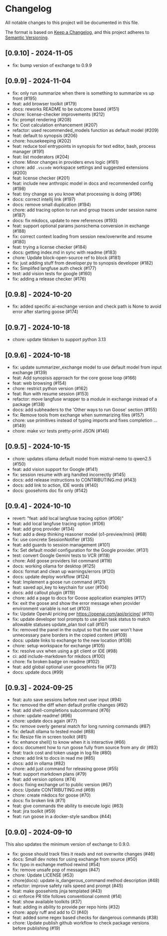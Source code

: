 # Changelog

All notable changes to this project will be documented in this file.

The format is based on [Keep a Changelog](https://keepachangelog.com/en/1.1.0/),
and this project adheres to [Semantic Versioning](https://semver.org/spec/v2.0.0.html).

## [0.9.10] - 2024-11-05
- fix: bump version of exchange to 0.9.9

## [0.9.9] - 2024-11-04
- fix: only run summarize when there is something to summarize vs up front (#195)
- feat: add browser toolkit (#179)
- docs: reworks README to be outcome based (#151)
- chore: license-checker improvements (#212)
- fix: prompt rendering (#208)
- fix: Cost calculation enhancement (#207)
- refactor: used recommended_models function  as default model (#209)
- feat: default to synopsis (#206)
- chore: housekeeping (#202)
- feat: reduce tool entrypoints in synopsis for text editor, bash, process manager (#191)
- feat: list moderators (#204)
- chore: Minor changes in providers envs logic (#161)
- chore: add `.vscode` workspace settings and suggested extensions (#200)
- feat: license checker (#201)
- feat: include new anthropic model in docs and recommended config (#198)
- feat: tiny change so you know what processing is doing (#196)
- docs: correct intellij link (#197)
- docs: remove small duplication (#194)
- chore: add tracing option to run and group traces under session name (#187)
- docs: fix mkdocs, update to new references (#193)
- feat: support optional params jsonschema conversion in exchange (#188)
- fix: correct context loading from session new/overwrite and resume (#180)
- feat: trying a license checker (#184)
- docs: getting index.md in sync with readme (#183)
- chore: Update block-open-source ref to block (#181)
- fix: just adding stuff from developer.py to synopsis developer (#182)
- fix: Simplifed langfuse auth check (#177)
- test: add vision tests for google (#160)
- fix: adding a release checker (#176)

## [0.9.8] - 2024-10-20
- fix: added specific ai-exchange version and check path is None to avoid error after starting goose (#174)

## [0.9.7] - 2024-10-18
- chore: update tiktoken to support python 3.13

## [0.9.6] - 2024-10-18
- fix: update summarizer_exchange model to use default model from input exchange (#139)
- feat: Add synopisis approach for the core goose loop (#166)
- feat: web browsing (#154)
- chore: restrict python version (#162)
- feat: Run with resume session (#153)
- refactor: move langfuse wrapper to a module in exchange instead of a package (#138)
- docs: add subheaders to the 'Other ways to run Goose' section (#155)
- fix: Remove tools from exchange when summarizing files (#157)
- chore: use primitives instead of typing imports and fixes completion … (#149)
- chore: make vcr tests pretty-print JSON (#146)

## [0.9.5] - 2024-10-15
- chore: updates ollama default model from mistral-nemo to qwen2.5 (#150)
- feat: add vision support for Google (#141)
- fix: session resume with arg handled incorrectly (#145)
- docs: add release instructions to CONTRIBUTING.md (#143)
- docs: add link to action, IDE words (#140)
- docs: goosehints doc fix only (#142)

## [0.9.4] - 2024-10-10

- revert: "feat: add local langfuse tracing option (#106)"
- feat: add local langfuse tracing option (#106)
- feat: add groq provider (#134)
- feat: add a deep thinking reasoner model (o1-preview/mini) (#68)
- fix: use concrete SessionNotifier (#135)
- feat: add guards to session management (#101)
- fix: Set default model configuration for the Google provider. (#131)
- test: convert Google Gemini tests to VCR (#118)
- chore: Add goose providers list command (#116)
- docs: working ollama for desktop (#125)
- docs: format and clean up warnings/errors (#120)
- docs: update deploy workflow (#124)
- feat: Implement a goose run command (#121)
- feat: saved api_key to keychain for user (#104)
- docs: add callout plugin (#119)
- chore: add a page to docs for Goose application examples (#117)
- fix: exit the goose and show the error message when provider environment variable is not set (#103)
- fix: Update OpenAI pricing per https://openai.com/api/pricing/ (#110)
- fix: update developer tool prompts to use plan task status to match allowable statuses update_plan tool call (#107)
- fix: removed the panel in the output so that the user won't have unnecessary pane borders in the copied content (#109)
- docs: update links to exchange to the new location (#108)
- chore: setup workspace for exchange (#105)
- fix: resolve uvx when using a git client or IDE (#98)
- ci: add include-markdown for mkdocs (#100)
- chore: fix broken badge on readme (#102)
- feat: add global optional user goosehints file (#73)
- docs: update docs (#99)

## [0.9.3] - 2024-09-25

- feat: auto save sessions before next user input (#94)
- fix: removed the diff when default profile changes (#92)
- feat: add shell-completions subcommand (#76)
- chore: update readme! (#96)
- chore: update docs again (#77)
- fix: remove overly general match for long running commands (#87)
- fix: default ollama to tested model (#88)
- fix: Resize file in screen toolkit (#81)
- fix: enhance shell() to know when it is interactive (#66)
- docs: document how to run goose fully from source from any dir (#83)
- feat: track cost and token usage in log file (#80)
- chore: add link to docs in read me (#85)
- docs: add in ollama (#82)
- chore: add just command for releasing goose (#55)
- feat: support markdown plans  (#79)
- feat: add version options (#74)
- docs: fixing exchange url to public version (#67)
- docs: Update CONTRIBUTING.md (#69)
- chore: create mkdocs for goose (#70)
- docs: fix broken link (#71)
- feat: give commands the ability to execute logic (#63)
- feat: jira toolkit (#59)
- feat: run goose in a docker-style sandbox (#44)

## [0.9.0] - 2024-09-10

This also updates the minimum version of exchange to 0.9.0.

- fix: goose should track files it reads and not overwrite changes (#46)
- docs: Small dev notes for using exchange from source (#50)
- fix: typo in exchange method rewind (#54)
- fix: remove unsafe pop of messages (#47)
- chore: Update LICENSE (#53)
- chore(docs): update is_dangerous_command method description (#48)
- refactor: improve safety rails speed and prompt (#45)
- feat: make goosehints jinja templated (#43)
- ci: enforce PR title follows conventional commit (#14)
- feat: show available toolkits (#37)
- feat: adding in ability to provide per repo hints (#32)
- chore: apply ruff and add to CI (#40)
- feat: added some regex based checks for dangerous commands (#38)
- chore: Update publish github workflow to check package versions before publishing (#19)
